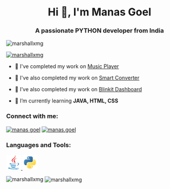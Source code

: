 <h1 align="center">Hi 👋, I'm Manas Goel</h1>
<h3 align="center">A passionate PYTHON developer from India</h3>

<p align="left"> <img src="https://komarev.com/ghpvc/?username=marshallxmg&label=Profile%20views&color=0e75b6&style=flat" alt="marshallxmg" /> </p>

<p align="left"> <a href="https://github.com/ryo-ma/github-profile-trophy"><img src="https://github-profile-trophy.vercel.app/?username=marshallxmg" alt="marshallxmg" /></a> </p>

- 🔭 I've completed my work on [Music Player](https://github.com/MarshallxMG/Music-Player.)

- 👯 I've also completed my work on [Smart Converter](https://github.com/MarshallxMG/Smart-converter)

- 🤝 I’ve also completed my work on [Blinkit Dashboard](https://github.com/MarshallxMG/Blinkit-Dashboard-using-Power-BI)

- 🌱 I’m currently learning **JAVA, HTML, CSS**

<h3 align="left">Connect with me:</h3>
<p align="left">
<a href="https://linkedin.com/in/manas goel" target="blank"><img align="center" src="https://raw.githubusercontent.com/rahuldkjain/github-profile-readme-generator/master/src/images/icons/Social/linked-in-alt.svg" alt="manas goel" height="30" width="40" /></a>
<a href="https://instagram.com/manas.goel" target="blank"><img align="center" src="https://raw.githubusercontent.com/rahuldkjain/github-profile-readme-generator/master/src/images/icons/Social/instagram.svg" alt="manas.goel" height="30" width="40" /></a>
</p>

<h3 align="left">Languages and Tools:</h3>
<p align="left"> <a href="https://www.java.com" target="_blank" rel="noreferrer"> <img src="https://raw.githubusercontent.com/devicons/devicon/master/icons/java/java-original.svg" alt="java" width="40" height="40"/> </a> <a href="https://www.python.org" target="_blank" rel="noreferrer"> <img src="https://raw.githubusercontent.com/devicons/devicon/master/icons/python/python-original.svg" alt="python" width="40" height="40"/> </a> </p>

<p><img align="left" src="https://github-readme-stats.vercel.app/api/top-langs?username=marshallxmg&show_icons=true&locale=en&layout=compact" alt="marshallxmg" /></p>

<p>&nbsp;<img align="center" src="https://github-readme-stats.vercel.app/api?username=marshallxmg&show_icons=true&locale=en" alt="marshallxmg" /></p>


###
